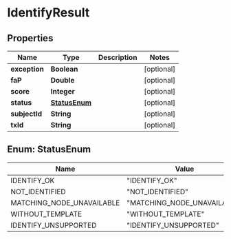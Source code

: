 
# IdentifyResult

## Properties
Name | Type | Description | Notes
------------ | ------------- | ------------- | -------------
**exception** | **Boolean** |  |  [optional]
**faP** | **Double** |  |  [optional]
**score** | **Integer** |  |  [optional]
**status** | [**StatusEnum**](#StatusEnum) |  |  [optional]
**subjectId** | **String** |  |  [optional]
**txId** | **String** |  |  [optional]


<a name="StatusEnum"></a>
## Enum: StatusEnum
Name | Value
---- | -----
IDENTIFY_OK | &quot;IDENTIFY_OK&quot;
NOT_IDENTIFIED | &quot;NOT_IDENTIFIED&quot;
MATCHING_NODE_UNAVAILABLE | &quot;MATCHING_NODE_UNAVAILABLE&quot;
WITHOUT_TEMPLATE | &quot;WITHOUT_TEMPLATE&quot;
IDENTIFY_UNSUPPORTED | &quot;IDENTIFY_UNSUPPORTED&quot;



